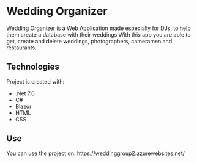 # Wedding Organizer

Wedding Organizer is a Web Application made especially for DJs, to help them create a database with their weddings
With this app you are able to get, create and delete weddings, photographers, cameramen and restaurants.

## Technologies
Project is created with:
* .Net 7.0
* C#
* Blazor
* HTML
* CSS

## Use

You can use the project on: https://weddinggroup2.azurewebsites.net/
